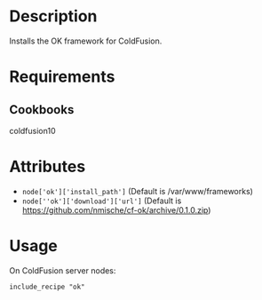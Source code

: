 Description
===========

Installs the OK framework for ColdFusion.

Requirements
============

Cookbooks
---------

coldfusion10

Attributes
==========

* `node['ok']['install_path']` (Default is /var/www/frameworks)
* `node[''ok']['download']['url']` (Default is https://github.com/nmische/cf-ok/archive/0.1.0.zip)

Usage
=====

On ColdFusion server nodes:

    include_recipe "ok"
